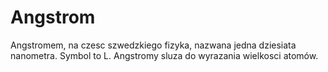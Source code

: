 # Angstrom

Angstromem, na czesc szwedzkiego fizyka, nazwana jedna dziesiata nanometra.
Symbol to L. Angstromy sluza do wyrazania wielkosci atomów.
